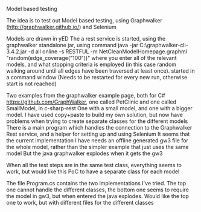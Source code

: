 Model based testing

The idea is to test out Model based testing, using Graphwalker (http://graphwalker.github.io/) and Selenium

Models are drawn in yED
The a rest service is started, using the graphwalker standalone jar, using command java -jar C:\graphwalker-cli-3.4.2.jar -d all online -s RESTFUL -m NetCleanModelHomepage.graphml "random(edge_coverage("100"))" 
where you enter all of the relevant models, and what stopping criteria is employed (in this case random walking around until all edges have been traversed at least once). started in a command window
(Needs to be restarted for every new run, otherwise start is not reached)

Two examples from the graphwalker example page, both for C#
https://github.com/GraphWalker, one called PetClinic and one called SmallModel, in c-sharp-rest
One with a small model, and one with a bigger model. I have used copy+paste to build my own solution, but now have problems when trying to create separate classes for the different models
There is a main program which handles the connection to the Graphwalker Rest service, and a helper for setting up and using Selenium
It seems that the current implementation I have needs an offline generated gw3 file for the whole model, rather than the simpler example that just uses the same model
But the java graphwalker explodes when it gets the gw3

When all the test steps are in the same test class, everything seems to work, but would like this PoC to have a separate class for each model

The file Program.cs contains the two implementations I've tried. The top one cannot handle the different classes, the bottom one seems to require the model in gw3, but when entered the java explodes.
Would like the top one to work, but with different files for the different classes
